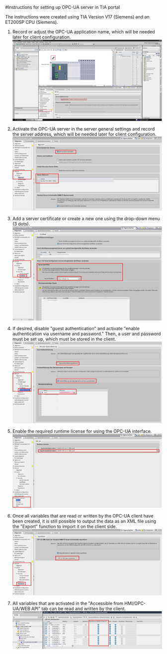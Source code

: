 #Instructions for setting up OPC-UA server in TIA portal

The instructions were created using TIA Version V17 (Siemens) and an ET200SP CPU (Siemens).

1. Record or adjust the OPC-UA application name, which will be needed later for client configuration.
![](screenshots/pic1.jpg)

2. Activate the OPC-UA server in the server general settings and record the server address, which will be needed later for client configuration.
![](screenshots/pic2.jpg)

3. Add a server certificate or create a new one using the drop-down menu (3 dots).
![](screenshots/pic3.jpg)

4. If desired, disable "guest authentication" and activate "enable authentication via username and password." Then, a user and password must be set up, which must be stored in the client.
![](screenshots/pic4.jpg)

5. Enable the required runtime license for using the OPC-UA interface.
![](screenshots/pic5.jpg)

6. Once all variables that are read or written by the OPC-UA client have been created, it is still possible to output the data as an XML file using the "Export" function to import it on the client side.
![](screenshots/pic6.jpg)

7. All variables that are activated in the "Accessible from HMI/OPC-UA/WEB API" tab can be read and written by the client.
![](screenshots/pic7.jpg)
